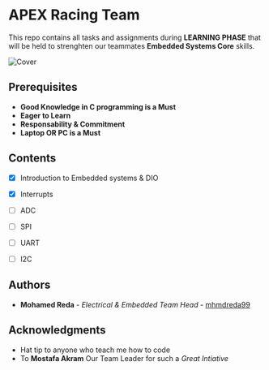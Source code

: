 # APEX Racing Team 
This repo contains all tasks and assignments during **LEARNING PHASE** that will be held to strenghten our teammates **Embedded Systems Core** skills.

![Cover](https://github.com/mhmdreda99/APEXLP/blob/master/Images/137062611_746901259251908_2762067988998187256_n.jpg)

## Prerequisites
- **Good Knowledge in C programming is a Must**
- **Eager to Learn**
- **Responsability  & Commitment**
- **Laptop OR PC is a Must**

## Contents 
- [x] Introduction to Embedded systems & DIO
- [x] Interrupts
- [ ] ADC
- [ ] SPI
- [ ] UART
- [ ] I2C


## Authors

* **Mohamed Reda** - *Electrical & Embedded Team Head* - [mhmdreda99](https://github.com/mhmdreda99)

## Acknowledgments

* Hat tip to anyone who teach me how to code
* To **Mostafa Akram** Our Team Leader for such a *Great Intiative* 

